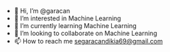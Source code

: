 - 👋 Hi, I’m @garacan
- 👀 I’m interested in Machine Learning
- 🌱 I’m currently learning Machine Learning
- 💞️ I’m looking to collaborate on Machine Learning
- 📫 How to reach me segaracandikia69@gmail.com

<!---
garacan/garacan is a ✨ special ✨ repository because its `README.md` (this file) appears on your GitHub profile.
You can click the Preview link to take a look at your changes.
--->
